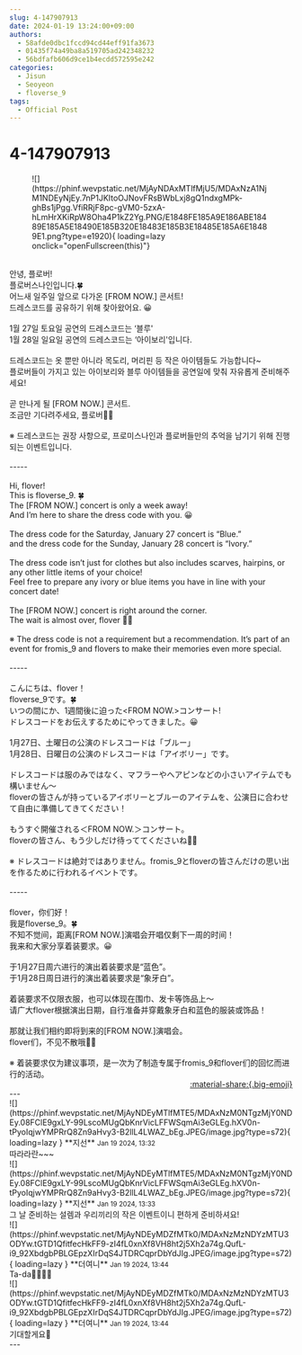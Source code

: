 ```yaml
---
slug: 4-147907913
date: 2024-01-19 13:24:00+09:00
authors:
  - 58afde0dbc1fccd94cd44eff91fa3673
  - 01435f74a49ba8a519705ad242348232
  - 56bdfafb606d9ce1b4ecdd572595e242
categories:
  - Jisun
  - Seoyeon
  - floverse_9
tags:
  - Official Post
---
```


# 4-147907913

<div class="post-container" markdown="1">
<div class="content-container md-sidebar__scrollwrap" markdown="1">


<figure markdown="1">
![](https://phinf.wevpstatic.net/MjAyNDAxMTlfMjU5/MDAxNzA1NjM1NDEyNjEy.7nP1JKItoOJNovFRsBWbLxj8gQ1ndxgMPk-ghBs1jPgg.VfiRRjF8pc-gVM0-5zxA-hLmHrXKiRpW8Oha4P1kZ2Yg.PNG/E1848FE185A9E186ABE18489E185A5E18490E185B320E18483E185B3E18485E185A6E18489E1.png?type=e1920){ loading=lazy onclick="openFullscreen(this)"}
</figure>
 <br>안녕, 플로버! <br>플로버스나인입니다.🍀<br>어느새 일주일 앞으로 다가온  [FROM NOW.] 콘서트!<br>드레스코드를 공유하기 위해 찾아왔어요. 😀<br><br>1월 27일 토요일 공연의 드레스코드는 ‘블루' <br>1월 28일 일요일 공연의 드레스코드는 ‘아이보리'입니다.<br> <br>드레스코드는 옷 뿐만 아니라 목도리, 머리핀 등 작은 아이템들도 가능합니다~ <br>플로버들이 가지고 있는 아이보리와 블루 아이템들을 공연일에 맞춰 자유롭게 준비해주세요!<br> <br>곧 만나게 될 [FROM NOW.] 콘서트.<br>조금만 기다려주세요, 플로버👋🏻<br> <br>※ 드레스코드는 권장 사항으로, 프로미스나인과 플로버들만의 추억을 남기기 위해 진행되는 이벤트입니다.<br> <br>-----<br> <br>Hi, flover!<br>This is floverse_9. 🍀<br>The [FROM NOW.] concert is only a week away!<br>And I’m here to share the dress code with you. 😀<br> <br>The dress code for the Saturday, January 27 concert is “Blue.”<br>and the dress code for the Sunday, January 28 concert is “Ivory.”<br> <br>The dress code isn’t just for clothes but also includes scarves, hairpins, or any other little items of your choice!<br>Feel free to prepare any ivory or blue items you have in line with your concert date!<br> <br>The [FROM NOW.] concert is right around the corner.<br>The wait is almost over, flover 👋🏻<br> <br>※ The dress code is not a requirement but a recommendation. It’s part of an event for fromis_9 and flovers to make their memories even more special.<br> <br>-----<br> <br>こんにちは、flover！<br>floverse_9です。🍀<br>いつの間にか、1週間後に迫った&lt;FROM NOW.&gt;コンサート!<br>ドレスコードをお伝えするためにやってきました。😀<br><br>1月27日、土曜日の公演のドレスコードは「ブルー」 <br>1月28日、日曜日の公演のドレスコードは「アイボリー」です。<br> <br>ドレスコードは服のみではなく、マフラーやヘアピンなどの小さいアイテムでも構いません～ <br>floverの皆さんが持っているアイボリーとブルーのアイテムを、公演日に合わせて自由に準備してきてください！<br> <br>もうすぐ開催される＜FROM NOW.＞コンサート。<br>floverの皆さん、もう少しだけ待っててくださいね👋🏻<br> <br>※ ドレスコードは絶対ではありません。fromis_9とfloverの皆さんだけの思い出を作るために行われるイベントです。<br> <br>-----<br> <br>flover，你们好！<br>我是floverse_9。🍀<br>不知不觉间，距离[FROM NOW.]演唱会开唱仅剩下一周的时间！<br>我来和大家分享着装要求。😀<br><br>于1月27日周六进行的演出着装要求是“蓝色”。<br>于1月28日周日进行的演出着装要求是“象牙白”。<br> <br>着装要求不仅限衣服，也可以体现在围巾、发卡等饰品上～<br>请广大flover根据演出日期，自行准备并穿戴象牙白和蓝色的服装或饰品！<br> <br>那就让我们相约即将到来的[FROM NOW.]演唱会。<br>flover们，不见不散哦👋🏻<br> <br>※ 着装要求仅为建议事项，是一次为了制造专属于fromis_9和flover们的回忆而进行的活动。

</div>
</div>

<div style="text-align: right;" markdown="1">
<a href="https://weverse.io/fromis9/fanpost/4-147907913" style="text-align: right;">:material-share:{.big-emoji}</a>
</div>
---

<div class="comments-container md-sidebar__scrollwrap" markdown="1">
<div class="comment" markdown="1">
<div class='id-container' markdown="1">
![](https://phinf.wevpstatic.net/MjAyNDEyMTlfMTE5/MDAxNzM0NTgzMjY0NDEy.08FClE9gxLY-99LscoMUgQbKnrVicLFFWSqmAi3eGLEg.hXV0n-tPyoIqjwYMPRrQ8Zn9aHvy3-B2llL4LWAZ_bEg.JPEG/image.jpg?type=s72){ loading=lazy }
**<span class="artist">지선</span>** <small>Jan 19 2024, 13:32</small><br>
</div>
<div class='comment-body' markdown="1">
따라라란~~~
</div>
</div>
<div class="comment" markdown="1">
<div class='id-container' markdown="1">
![](https://phinf.wevpstatic.net/MjAyNDEyMTlfMTE5/MDAxNzM0NTgzMjY0NDEy.08FClE9gxLY-99LscoMUgQbKnrVicLFFWSqmAi3eGLEg.hXV0n-tPyoIqjwYMPRrQ8Zn9aHvy3-B2llL4LWAZ_bEg.JPEG/image.jpg?type=s72){ loading=lazy }
**<span class="artist">지선</span>** <small>Jan 19 2024, 13:33</small><br>
</div>
<div class='comment-body' markdown="1">
그 날 준비하는 설렘과 우리끼리의 작은 이벤트이니 편하게 준비하셔요! 
</div>
</div>
<div class="comment" markdown="1">
<div class='id-container' markdown="1">
![](https://phinf.wevpstatic.net/MjAyNDEyMDZfMTk0/MDAxNzMzNDYzMTU3ODYw.tGTD1QfitfecHkFF9-zI4fL0xnXf8VH8ht2j5Xh2a74g.QufL-i9_92XbdgbPBLGEpzXIrDqS4JTDRCqprDbYdJIg.JPEG/image.jpg?type=s72){ loading=lazy }
**<span class="artist">더여니</span>** <small>Jan 19 2024, 13:44</small><br>
</div>
<div class='comment-body' markdown="1">
Ta-da💙🤍💙🤍
</div>
</div>
<div class="comment" markdown="1">
<div class='id-container' markdown="1">
![](https://phinf.wevpstatic.net/MjAyNDEyMDZfMTk0/MDAxNzMzNDYzMTU3ODYw.tGTD1QfitfecHkFF9-zI4fL0xnXf8VH8ht2j5Xh2a74g.QufL-i9_92XbdgbPBLGEpzXIrDqS4JTDRCqprDbYdJIg.JPEG/image.jpg?type=s72){ loading=lazy }
**<span class="artist">더여니</span>** <small>Jan 19 2024, 13:44</small><br>
</div>
<div class='comment-body' markdown="1">
기대할게요💚
</div>
</div>
</div>
---
